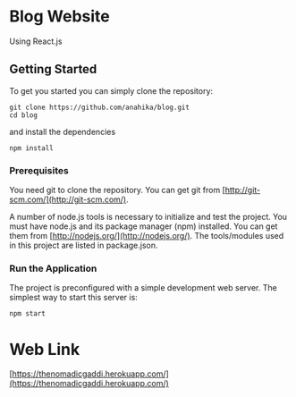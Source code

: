 # Blog Website 
Using React.js

## Getting Started
To get you started you can simply clone the repository:

```
git clone https://github.com/anahika/blog.git
cd blog
```
and install the dependencies
```
npm install
```

### Prerequisites
You need git to clone the repository. You can get git from
[http://git-scm.com/](http://git-scm.com/).

A number of node.js tools is necessary to initialize and test the project. You must have node.js and its package manager (npm) installed. You can get them from  [http://nodejs.org/](http://nodejs.org/). The tools/modules used in this project are listed in package.json.

### Run the Application

The project is preconfigured with a simple development web server. The simplest way to start this server is:

    npm start
    
# Web Link

[https://thenomadicgaddi.herokuapp.com/](https://thenomadicgaddi.herokuapp.com/)
